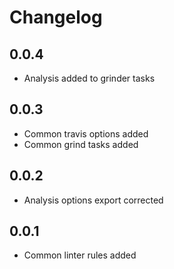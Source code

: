 # Changelog

## 0.0.4
- Analysis added to grinder tasks

## 0.0.3
- Common travis options added
- Common grind tasks added

## 0.0.2
- Analysis options export corrected

## 0.0.1
- Common linter rules added